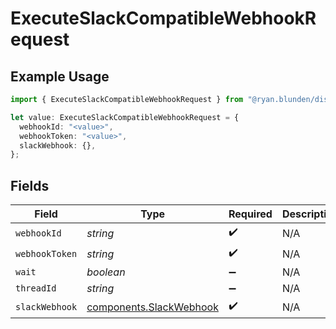 # ExecuteSlackCompatibleWebhookRequest

## Example Usage

```typescript
import { ExecuteSlackCompatibleWebhookRequest } from "@ryan.blunden/discord/models/operations";

let value: ExecuteSlackCompatibleWebhookRequest = {
  webhookId: "<value>",
  webhookToken: "<value>",
  slackWebhook: {},
};
```

## Fields

| Field                                                              | Type                                                               | Required                                                           | Description                                                        |
| ------------------------------------------------------------------ | ------------------------------------------------------------------ | ------------------------------------------------------------------ | ------------------------------------------------------------------ |
| `webhookId`                                                        | *string*                                                           | :heavy_check_mark:                                                 | N/A                                                                |
| `webhookToken`                                                     | *string*                                                           | :heavy_check_mark:                                                 | N/A                                                                |
| `wait`                                                             | *boolean*                                                          | :heavy_minus_sign:                                                 | N/A                                                                |
| `threadId`                                                         | *string*                                                           | :heavy_minus_sign:                                                 | N/A                                                                |
| `slackWebhook`                                                     | [components.SlackWebhook](../../models/components/slackwebhook.md) | :heavy_check_mark:                                                 | N/A                                                                |